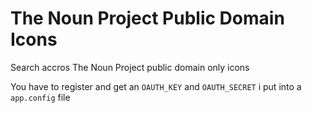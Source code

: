 # The Noun Project Public Domain Icons

Search accros The Noun Project public domain only icons

You have to register and get an `OAUTH_KEY` and `OAUTH_SECRET` i put into a `app.config` file

